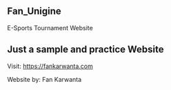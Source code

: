 ## Fan_Unigine
E-Sports Tournament Website

## Just a sample and practice Website

Visit: https://fankarwanta.com

Website by: Fan Karwanta
